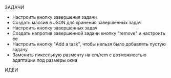  ЗАДАЧИ
 - Настроить кнопку завершения задачи
 - Создать массив в JSON для хранения завершенных задач
 - Настроить кнопку завершенных задач
 - Создать напротив завершенной задачи кнопку "remove" и настроить ее
 - Настроить кнопку "Add a task", чтобы нельзя было добавлять пустую задачу
 - Заменить пиксельную разменту на em/rem с возможностью адаптации под размеры окна
  
 ИДЕИ



   
